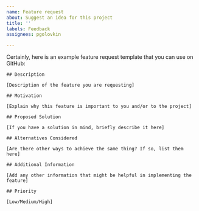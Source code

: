 ```yaml
---
name: Feature request
about: Suggest an idea for this project
title: ''
labels: Feedback
assignees: pgolovkin

---
```


Certainly, here is an example feature request template that you can use on GitHub:

```
## Description

[Description of the feature you are requesting]

## Motivation

[Explain why this feature is important to you and/or to the project]

## Proposed Solution

[If you have a solution in mind, briefly describe it here]

## Alternatives Considered

[Are there other ways to achieve the same thing? If so, list them here]

## Additional Information

[Add any other information that might be helpful in implementing the feature]

## Priority

[Low/Medium/High]
